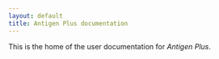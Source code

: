 ```yaml
---
layout: default
title: Antigen Plus documentation
---
```

This is the home of the user documentation for _Antigen Plus_.